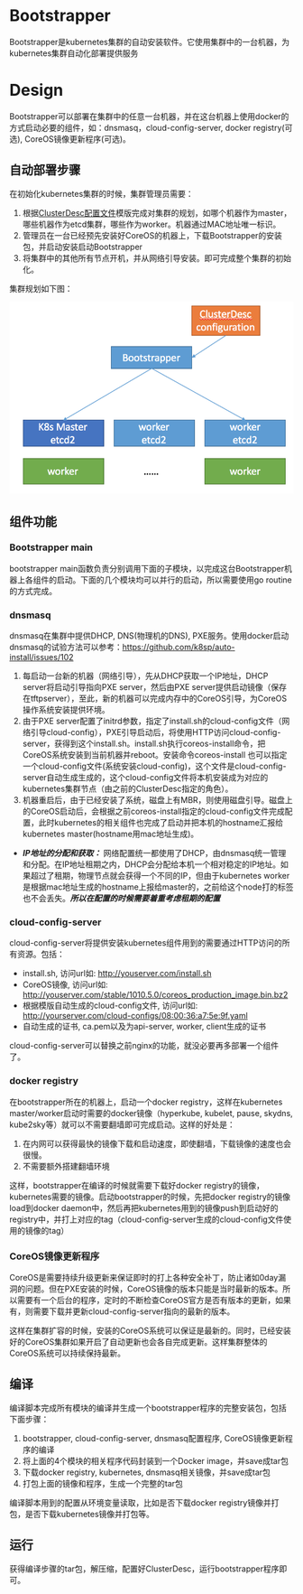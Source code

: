# Bootstrapper
Bootstrapper是kubernetes集群的自动安装软件。它使用集群中的一台机器，为kubernetes集群自动化部署提供服务

# Design
Bootstrapper可以部署在集群中的任意一台机器，并在这台机器上使用docker的方式启动必要的组件，如：dnsmasq，cloud-config-server, docker registry(可选), CoreOS镜像更新程序(可选)。

## 自动部署步骤
在初始化kubernetes集群的时候，集群管理员需要：

1. 根据[ClusterDesc配置文件](https://raw.githubusercontent.com/k8sp/auto-install/master/cloud-config-server/template/unisound-ailab/build_config.yml)模版完成对集群的规划，如哪个机器作为master，哪些机器作为etcd集群，哪些作为worker。机器通过MAC地址唯一标识。
1. 管理员在一台已经预先安装好CoreOS的机器上，下载Bootstrapper的安装包，并启动安装启动Bootstrapper
1. 将集群中的其他所有节点开机，并从网络引导安装。即可完成整个集群的初始化。

集群规划如下图：

<img src="./bootstrapper_design.png" width=800 />

## 组件功能
### Bootstrapper main
bootstrapper main函数负责分别调用下面的子模块，以完成这台Bootstrapper机器上各组件的启动。下面的几个模块均可以并行的启动，所以需要使用go routine的方式完成。

### dnsmasq
dnsmasq在集群中提供DHCP, DNS(物理机的DNS), PXE服务。使用docker启动dnsmasq的试验方法可以参考：https://github.com/k8sp/auto-install/issues/102

1. 每启动一台新的机器（网络引导），先从DHCP获取一个IP地址，DHCP server将启动引导指向PXE server，然后由PXE server提供启动镜像（保存在tftpserver），至此，新的机器可以完成内存中的CoreOS引导，为CoreOS操作系统安装提供环境。
1. 由于PXE server配置了initrd参数，指定了install.sh的cloud-config文件（网络引导cloud-config），PXE引导启动后，将使用HTTP访问cloud-config-server，获得到这个install.sh。install.sh执行coreos-install命令，把CoreOS系统安装到当前机器并reboot。安装命令coreos-install 也可以指定一个cloud-config文件(系统安装cloud-config)，这个文件是cloud-config-server自动生成生成的，这个cloud-config文件将本机安装成为对应的kubernetes集群节点（由之前的ClusterDesc指定的角色）。
1. 机器重启后，由于已经安装了系统，磁盘上有MBR，则使用磁盘引导。磁盘上的CoreOS启动后，会根据之前coreos-install指定的cloud-config文件完成配置，此时kubernetes的相关组件也完成了启动并把本机的hostname汇报给kubernetes master(hostname用mac地址生成)。

* ***IP地址的分配和获取：***
  网络配置统一都使用了DHCP，由dnsmasq统一管理和分配。在IP地址租期之内，DHCP会分配给本机一个相对稳定的IP地址。如果超过了租期，物理节点就会获得一个不同的IP，但由于kubernetes worker是根据mac地址生成的hostname上报给master的，之前给这个node打的标签也不会丢失。***所以在配置的时候需要着重考虑租期的配置***

### cloud-config-server
cloud-config-server将提供安装kubernetes组件用到的需要通过HTTP访问的所有资源。包括：

* install.sh, 访问url如: http://youserver.com/install.sh
* CoreOS镜像, 访问url如: http://youserver.com/stable/1010.5.0/coreos_production_image.bin.bz2
* 根据模版自动生成的cloud-config文件, 访问url如: http://yourserver.com/cloud-configs/08:00:36:a7:5e:9f.yaml
* 自动生成的证书, ca.pem以及为api-server, worker, client生成的证书

cloud-config-server可以替换之前nginx的功能，就没必要再多部署一个组件了。

### docker registry
在bootstrapper所在的机器上，启动一个docker registry，这样在kubernetes master/worker启动时需要的docker镜像（hyperkube, kubelet, pause, skydns, kube2sky等）就可以不需要翻墙即可完成启动。这样的好处是：

1. 在内网可以获得最快的镜像下载和启动速度，即使翻墙，下载镜像的速度也会很慢。
1. 不需要额外搭建翻墙环境

这样，bootstrapper在编译的时候就需要下载好docker registry的镜像，kubernetes需要的镜像。启动bootstrapper的时候，先把docker registry的镜像load到docker daemon中，然后再把kubernetes用到的镜像push到启动好的registry中，并打上对应的tag（cloud-config-server生成的cloud-config文件使用的镜像的tag）

### CoreOS镜像更新程序
CoreOS是需要持续升级更新来保证即时的打上各种安全补丁，防止诸如0day漏洞的问题。但在PXE安装的时候，CoreOS镜像的版本只能是当时最新的版本。所以需要有一个后台的程序，定时的不断检查CoreOS官方是否有版本的更新，如果有，则需要下载并更新cloud-config-server指向的最新的版本。

这样在集群扩容的时候，安装的CoreOS系统可以保证是最新的。同时，已经安装好的CoreOS集群如果开启了自动更新也会各自完成更新。这样集群整体的CoreOS系统可以持续保持最新。

## 编译
编译脚本完成所有模块的编译并生成一个bootstrapper程序的完整安装包，包括下面步骤：

1. bootstrapper, cloud-config-server, dnsmasq配置程序, CoreOS镜像更新程序的编译
1. 将上面的4个模块的相关程序代码封装到一个Docker image，并save成tar包
1. 下载docker registry, kubernetes, dnsmasq相关镜像，并save成tar包
1. 打包上面的镜像和程序，生成一个完整的tar包

编译脚本用到的配置从环境变量读取，比如是否下载docker registry镜像并打包，是否下载kubernetes镜像并打包等。

## 运行
获得编译步骤的tar包，解压缩，配置好ClusterDesc，运行bootstrapper程序即可。
